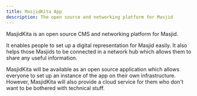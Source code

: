 ```yaml
---
title: MasjidKita App
description: The open source and networking platform for Masjid
---
```


MasjidKita is an open source CMS and networking platform for Masjid.

It enables people to set up a digital representation for Masjid easily.
It also helps those Masjids to be connected in a network hub which allows them to share any useful information.

MasjidKita will be available as an open source application which allows everyone to set up an instance of the app on their own infrastructure.
However, MasjidKita will also provide a cloud service for them who don't want to be bothered with technical stuff.
